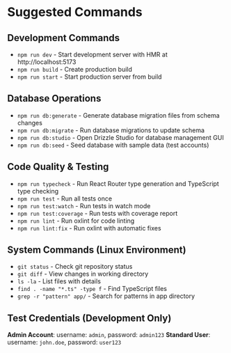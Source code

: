 # Suggested Commands

## Development Commands
- `npm run dev` - Start development server with HMR at http://localhost:5173
- `npm run build` - Create production build
- `npm run start` - Start production server from build

## Database Operations
- `npm run db:generate` - Generate database migration files from schema changes
- `npm run db:migrate` - Run database migrations to update schema
- `npm run db:studio` - Open Drizzle Studio for database management GUI
- `npm run db:seed` - Seed database with sample data (test accounts)

## Code Quality & Testing
- `npm run typecheck` - Run React Router type generation and TypeScript type checking
- `npm run test` - Run all tests once
- `npm run test:watch` - Run tests in watch mode
- `npm run test:coverage` - Run tests with coverage report
- `npm run lint` - Run oxlint for code linting
- `npm run lint:fix` - Run oxlint with automatic fixes

## System Commands (Linux Environment)
- `git status` - Check git repository status
- `git diff` - View changes in working directory
- `ls -la` - List files with details
- `find . -name "*.ts" -type f` - Find TypeScript files
- `grep -r "pattern" app/` - Search for patterns in app directory

## Test Credentials (Development Only)
**Admin Account**: username: `admin`, password: `admin123`
**Standard User**: username: `john.doe`, password: `user123`